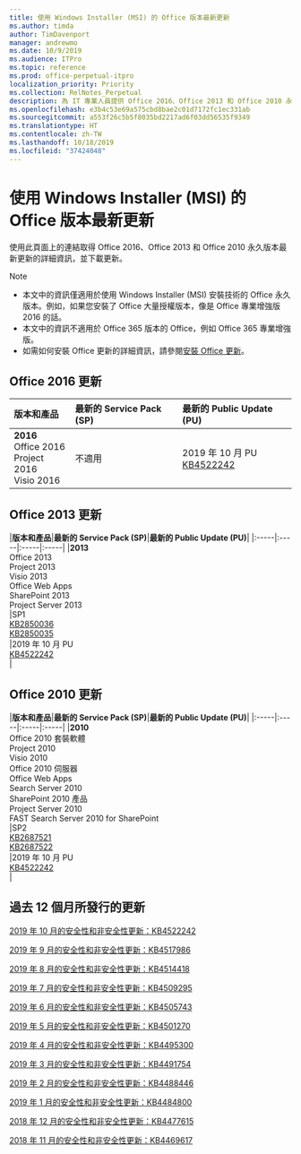 ```yaml
---
title: 使用 Windows Installer (MSI) 的 Office 版本最新更新
ms.author: timda
author: TimDavenport
manager: andrewmo
ms.date: 10/9/2019
ms.audience: ITPro
ms.topic: reference
ms.prod: office-perpetual-itpro
localization_priority: Priority
ms.collection: RelNotes_Perpetual
description: 為 IT 專業人員提供 Office 2016、Office 2013 和 Office 2010 永久版本的最新更新資訊連結
ms.openlocfilehash: e3b4c53e69a575cbd8bae2c01d7172fc1ec331ab
ms.sourcegitcommit: a553f26c5b5f8035bd2217ad6f03dd56535f9349
ms.translationtype: HT
ms.contentlocale: zh-TW
ms.lasthandoff: 10/18/2019
ms.locfileid: "37424048"
---
```

# <a name="latest-updates-for-versions-of-office-that-use-windows-installer-msi"></a>使用 Windows Installer (MSI) 的 Office 版本最新更新

使用此頁面上的連結取得 Office 2016、Office 2013 和 Office 2010 永久版本最新更新的詳細資訊，並下載更新。
  
 
> [!NOTE]
> - 本文中的資訊僅適用於使用 Windows Installer (MSI) 安裝技術的 Office 永久版本。例如，如果您安裝了 Office 大量授權版本，像是 Office 專業增強版 2016 的話。
> - 本文中的資訊不適用於 Office 365 版本的 Office，例如 Office 365 專業增強版。
> - 如需如何安裝 Office 更新的詳細資訊，請參閱[安裝 Office 更新](https://support.office.com/article/2ab296f3-7f03-43a2-8e50-46de917611c5)。 


## <a name="office-2016-updates"></a>Office 2016 更新

|**版本和產品**|**最新的 Service Pack (SP)**|**最新的 Public Update (PU)**|
|:-----|:-----|:-----|
|**2016** <br/> Office 2016  <br/> Project 2016  <br/> Visio 2016  <br/> |不適用  <br/> |2019 年 10 月 PU  <br/> [KB4522242](https://support.microsoft.com/help/4522242) <br/> |
   
## <a name="office-2013-updates"></a>Office 2013 更新

|**版本和產品**|**最新的 Service Pack (SP)**|**最新的 Public Update (PU)**|
|:-----|:-----|:-----|:-----|
|**2013** <br/> Office 2013  <br/> Project 2013  <br/> Visio 2013  <br/> Office Web Apps  <br/> SharePoint 2013  <br/> Project Server 2013  <br/> |SP1 <br/> [KB2850036](https://support.microsoft.com/kb/2850036) <br/>[KB2850035](https://support.microsoft.com/kb/2850035) <br/> |2019 年 10 月 PU  <br/> [KB4522242 ](https://support.microsoft.com/help/4522242 ) <br/> |
   
## <a name="office-2010-updates"></a>Office 2010 更新

|**版本和產品**|**最新的 Service Pack (SP)**|**最新的 Public Update (PU)**|
|:-----|:-----|:-----|:-----|
|**2010** <br/> Office 2010 套裝軟體  <br/> Project 2010  <br/> Visio 2010  <br/> Office 2010 伺服器  <br/> Office Web Apps  <br/> Search Server 2010  <br/> SharePoint 2010 產品  <br/> Project Server 2010  <br/> FAST Search Server 2010 for SharePoint  <br/> |SP2 <br/>[KB2687521](https://support.microsoft.com/kb/2687521) <br/> [KB2687522](https://support.microsoft.com/kb/2687522) <br/> |2019 年 10 月 PU  <br/> [KB4522242 ](https://support.microsoft.com/help/4522242 ) <br/>|
   

   
## <a name="updates-released-in-past-12-months"></a>過去 12 個月所發行的更新

[2019 年 10 月的安全性和非安全性更新：KB4522242](https://support.microsoft.com/help/4522242)

[2019 年 9 月的安全性和非安全性更新：KB4517986](https://support.microsoft.com/help/4517986 )

[2019 年 8 月的安全性和非安全性更新：KB4514418](https://support.microsoft.com/help/4514418)

[2019 年 7 月的安全性和非安全性更新：KB4509295](https://support.microsoft.com/help/4509295)

[2019 年 6 月的安全性和非安全性更新：KB4505743](https://support.microsoft.com/help/4505743)

[2019 年 5 月的安全性和非安全性更新：KB4501270](https://support.microsoft.com/zh-TW/help/4501270)

[2019 年 4 月的安全性和非安全性更新：KB4495300](https://support.microsoft.com/zh-TW/help/4495300)

[2019 年 3 月的安全性和非安全性更新：KB4491754](https://support.microsoft.com/zh-TW/help/4491754) 

[2019 年 2 月的安全性和非安全性更新：KB4488446](https://support.microsoft.com/help/4488446)

[2019 年 1 月的安全性和非安全性更新：KB4484800](https://support.microsoft.com/help/4484800)

[2018 年 12 月的安全性和非安全性更新：KB4477615](https://support.microsoft.com/help/4477615)

[2018 年 11 月的安全性和非安全性更新：KB4469617](https://support.microsoft.com/help/4469617)



 

   

   

  


  
 
  
 
  

  
   
  
